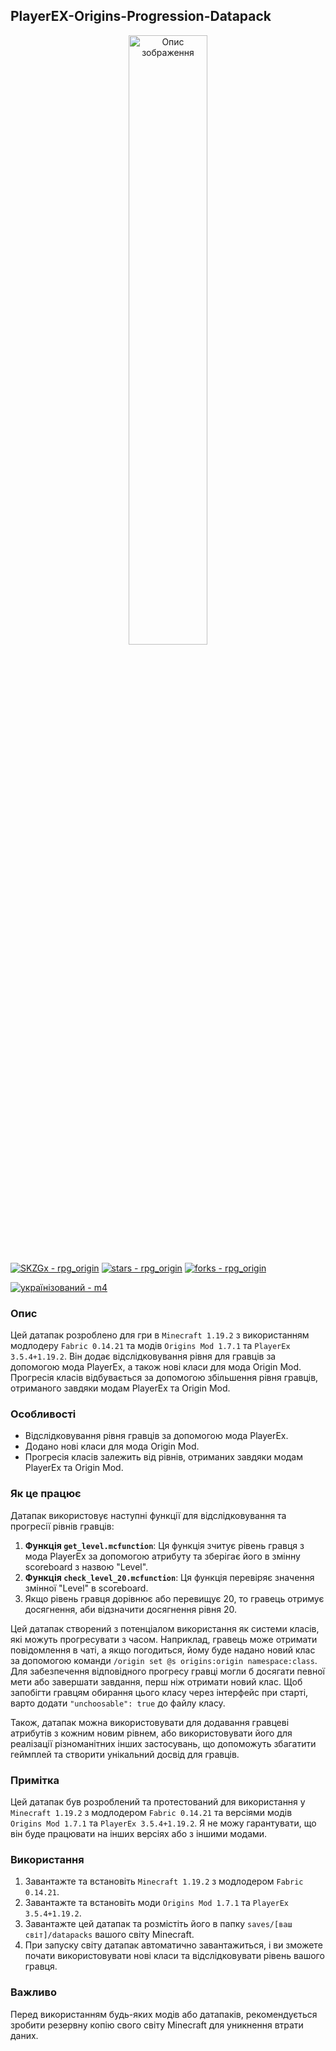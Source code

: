 ## PlayerEX-Origins-Progression-Datapack

<p align="center">
  <img src="https://i.imgur.com/wkThI6p.png" alt="Опис зображення" width="50%">
</p>

[![SKZGx - rpg_origin](https://img.shields.io/static/v1?label=SKZGx&message=rpg_origin&color=blue&logo=github)](https://github.com/SKZGx/rpg_origin "Go to GitHub repo")
[![stars - rpg_origin](https://img.shields.io/github/stars/SKZGx/rpg_origin?style=social)](https://github.com/SKZGx/rpg_origin)
[![forks - rpg_origin](https://img.shields.io/github/forks/SKZGx/rpg_origin?style=social)](https://github.com/SKZGx/rpg_origin)

[![українізований - m4](https://img.shields.io/static/v1?label=Discord&message=українізований_m4&color=blue&logo=discord)](https://discord.gg/RBuQk37xr8)

### Опис
Цей датапак розроблено для гри в `Minecraft 1.19.2` з використанням модлодеру `Fabric 0.14.21` та модів `Origins Mod 1.7.1` та `PlayerEx 3.5.4+1.19.2`. Він додає відслідковування рівня для гравців за допомогою мода PlayerEx, а також нові класи для мода Origin Mod. Прогресія класів відбувається за допомогою збільшення рівня гравців, отриманого завдяки модам PlayerEx та Origin Mod.

### Особливості
- Відслідковування рівня гравців за допомогою мода PlayerEx.
- Додано нові класи для мода Origin Mod.
- Прогресія класів залежить від рівнів, отриманих завдяки модам PlayerEx та Origin Mod.

### Як це працює
Датапак використовує наступні функції для відслідковування та прогресії рівнів гравців:

1. **Функція `get_level.mcfunction`**: Ця функція зчитує рівень гравця з мода PlayerEx за допомогою атрибуту та зберігає його в змінну scoreboard з назвою "Level".
2. **Функція `check_level_20.mcfunction`**: Ця функція перевіряє значення змінної "Level" в scoreboard.
3.  Якщо рівень гравця дорівнює або перевищує 20, то гравець отримує досягнення, аби відзначити досягнення рівня 20.

Цей датапак створений з потенціалом використання як системи класів, які можуть прогресувати з часом. Наприклад, гравець може отримати повідомлення в чаті, а якщо погодиться, йому буде надано новий клас за допомогою команди `/origin set @s origins:origin namespace:class`. Для забезпечення відповідного прогресу гравці могли б досягати певної мети або завершати завдання, перш ніж отримати новий клас. Щоб запобігти гравцям обирання цього класу через інтерфейс при старті, варто додати `"unchoosable": true` до файлу класу.

Також, датапак можна використовувати для додавання гравцеві атрибутів з кожним новим рівнем, або використовувати його для реалізації різноманітних інших застосувань, що допоможуть збагатити геймплей та створити унікальний досвід для гравців.

### Примітка
Цей датапак був розроблений та протестований для використання у `Minecraft 1.19.2` з модлодером `Fabric 0.14.21` та версіями модів `Origins Mod 1.7.1` та `PlayerEx 3.5.4+1.19.2`. Я не можу гарантувати, що він буде працювати на інших версіях або з іншими модами.

### Використання
1. Завантажте та встановіть `Minecraft 1.19.2` з модлодером `Fabric 0.14.21`.
2. Завантажте та встановіть моди `Origins Mod 1.7.1` та `PlayerEx 3.5.4+1.19.2`.
3. Завантажте цей датапак та розмістіть його в папку `saves/[ваш світ]/datapacks` вашого світу Minecraft.
4. При запуску світу датапак автоматично завантажиться, і ви зможете почати використовувати нові класи та відслідковувати рівень вашого гравця.

### Важливо
Перед використанням будь-яких модів або датапаків, рекомендується зробити резервну копію свого світу Minecraft для уникнення втрати даних.
